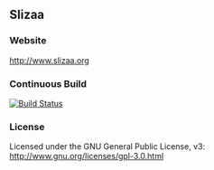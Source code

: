 ## Slizaa

### Website
http://www.slizaa.org

### Continuous Build
[![Build Status](https://travis-ci.org/slizaa/slizaa.svg?branch=master)](https://travis-ci.org/slizaa/slizaa)

### License
Licensed under the GNU General Public License, v3: http://www.gnu.org/licenses/gpl-3.0.html

